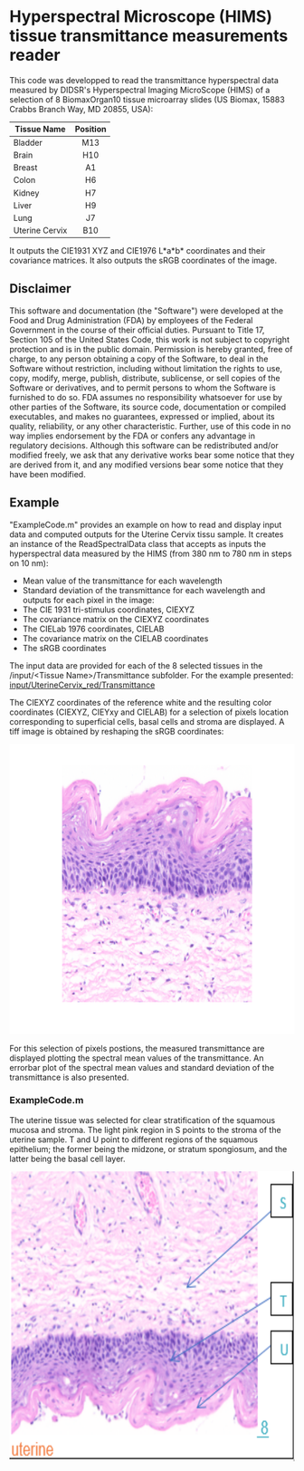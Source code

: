 # Hyperspectral Microscope (HIMS) tissue transmittance measurements reader

This code was developped to read the transmittance hyperspectral data measured by DIDSR's Hyperspectral Imaging MicroScope (HIMS) of a selection of 8 BiomaxOrgan10 tissue microarray slides (US Biomax, 15883 Crabbs Branch Way, MD 20855, USA):

| Tissue Name | Position |
| --- | :---: |
| Bladder | M13 |
| Brain | H10 |
| Breast | A1 |
| Colon | H6 |
| Kidney | H7 |
| Liver | H9 |
| Lung | J7 |
| Uterine Cervix | B10 |

It outputs the CIE1931 XYZ and CIE1976 L\*a\*b\* coordinates and their covariance matrices. It also outputs the sRGB coordinates of the image.

## Disclaimer

This software and documentation (the "Software") were developed at the Food and Drug Administration (FDA) by employees of the Federal Government in the course of their official duties. Pursuant to Title 17, Section 105 of the United States Code, this work is not subject to copyright protection and is in the public domain. Permission is hereby granted, free of charge, to any person obtaining a copy of the Software, to deal in the Software without restriction, including without limitation the rights to use, copy, modify, merge, publish, distribute, sublicense, or sell copies of the Software or derivatives, and to permit persons to whom the Software is furnished to do so. FDA assumes no responsibility whatsoever for use by other parties of the Software, its source code, documentation or compiled executables, and makes no guarantees, expressed or implied, about its quality, reliability, or any other characteristic. Further, use of this code in no way implies endorsement by the FDA or confers any advantage in regulatory decisions. Although this software can be redistributed and/or modified freely, we ask that any derivative works bear some notice that they are derived from it, and any modified versions bear some notice that they have been modified.

## Example
"ExampleCode.m" provides an example on how to read and display input data and computed outputs for the Uterine Cervix tissu sample. It creates an instance of the ReadSpectralData class that accepts as inputs the hyperspectral data measured by the HIMS (from 380 nm to 780 nm in steps on 10 nm):
- Mean value of the transmittance for each wavelength
- Standard deviation of the transmittance for each wavelength
and outputs for each pixel in the image:
- The CIE 1931 tri-stimulus coordinates, CIEXYZ
- The covariance matrix on the CIEXYZ coordinates
- The CIELab 1976 coordinates, CIELAB
- The covariance matrix on the CIELAB coordinates
- The sRGB coordinates

The input data are provided for each of the 8 selected tissues in the /input/\<Tissue Name\>/Transmittance subfolder. For the example presented: [input/UterineCervix_red/Transmittance](https://github.com/plemaillet/read_spectral_data/tree/master/input/UterineCervix_red/Transmittance)

The CIEXYZ coordinates of the reference white and the resulting color coordinates (CIEXYZ, CIEYxy and CIELAB) for a selection of pixels location corresponding to superficial cells, basal cells and stroma are displayed. A tiff image is obtained by reshaping the sRGB coordinates:

<p align="center">
  <img width="557" height="512" src="Uterine_Cervix_red.png">
</p>

For this selection of pixels postions, the measured transmittance are displayed plotting the spectral mean values of the transmittance. An errorbar plot of the spectral mean values and standard deviation of the transmittance is also presented.



### ExampleCode.m
The uterine tissue was selected for clear stratification of the squamous mucosa and stroma. The light pink region in S points to the stroma of the uterine sample. T and U point to different regions of the squamous epithelium; the former being the midzone, or stratum spongiosum, and the latter being the basal cell layer.

<p align="center">
  <img width="557" height="512" src="uterine_ROI_STU.png">
</p>
